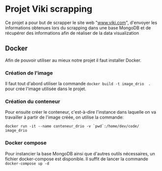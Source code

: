 # Projet Viki scrapping

Ce projet a pour but de scrapper le site web "www.viki.com", d'envoyer les informations obtenues lors du scrapping dans une base MongoDB et de récupérer des informations afin de réaliser de la data visualization

## Docker
Afin de pouvoir utiliser au mieux notre projet il faut installer Docker.

### Création de l'image
Il faut tout d'abord utiliser la commande `docker build -t image_drio  .` pour crée l'image utilisée dans le projet.

### Création du conteneur
Pour ensuite créer le conteneur, c'est-à-dire l'instance dans laquelle on va travailler à partir de l'image créée, on utilise la commande:
```
docker run -it --name conteneur_drio -v `pwd`:/home/dev/code/ image_drio
````

### Docker compose
Pour instancier la base MongoDB ainsi que d'autres outils nécessaires, un fichier docker-compose est disponible. Il suffit de lancer la commande `docker-compose up -d`